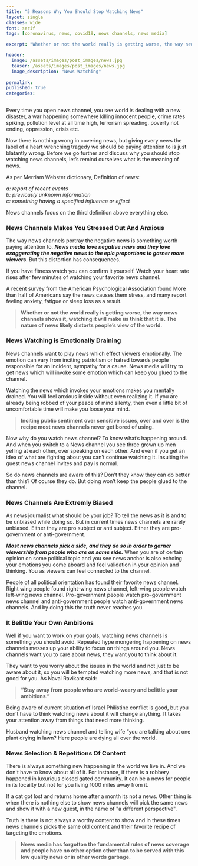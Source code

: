 ```yaml
---
title: "5 Reasons Why You Should Stop Watching News"
layout: single
classes: wide
font: serif
tags: [coronavirus, news, covid19, news channels, news media]

excerpt: "Whether or not the world really is getting worse, the way news channels portray news watching it will make us think that it is."

header:
  image: /assets/images/post_images/news.jpg
  teaser: /assets/images/post_images/news.jpg
  image_description: "News Watching"
  
permalink:
published: true
categories: 
---
```


Every time you open news channel, you see world is dealing with a new disaster, a war happening somewhere killing innocent people, crime rates spiking, pollution level at all time high, terrorism spreading, poverty not ending, oppression, crisis etc.

Now there is nothing wrong in covering news, but giving every news the label of a heart wrenching tragedy we should be paying attention to is just blatantly wrong. Before we go further and discuss why you should stop watching news channels, let’s remind ourselves what is the meaning of news.

As per Merriam Webster dictionary, Definition of news: 

<em>a: report of recent events </em><br>
<em>b: previously unknown information </em><br>
<em>c: something having a specified influence or effect</em><br>


News channels focus on the third definition above everything else. 


### News Channels Makes You Stressed Out And Anxious ###

The way news channels portray the negative news is something worth paying attention to. <em>**News media love negative news and they love exaggerating the negative news to the epic proportions to garner more viewers**</em>. But this distortion has consequences.

If you have fitness watch you can confirm it yourself. Watch your heart rate rises after few minutes of watching your favorite news channel.

A recent survey from the American Psychological Association found More than half of Americans say the news causes them stress, and many report feeling anxiety, fatigue or sleep loss as a result.

>**Whether or not the world really is getting worse, the way news channels shows it, watching it will make us think that it is. The nature of news likely distorts people’s view of the world.**


### News Watching is Emotionally Draining ###

News channels want to play news which effect viewers emotionally. The emotion can vary from inciting patriotism or hatred towards people responsible for an incident, sympathy for a cause. News media will try to get news which will invoke some emotion which can keep you glued to the channel. 

Watching the news which invokes your emotions makes you mentally drained. You will feel anxious inside without even realizing it.  If you are already being robbed of your peace of mind silenty, then even a little bit of uncomfortable time will make you loose your mind.

 >**Inciting public sentiment over sensitive issues, over and over is the recipe most news channels never get bored of using.** 

Now why do you watch news channel? To know what’s happening around. And when you switch to a News channel you see three grown up men yelling at each other, over speaking on each other. And even if you get an idea of what are fighting about you can’t continue watching it. Insulting the guest news channel invites and pay is normal. 



So do news channels are aware of this? Don’t they know they can do better than this? Of course they do. But doing won’t keep the people glued to the channel.



### News Channels Are Extremly Biased ###

As news journalist what should be your job? To tell the news as it is and to be unbiased while doing so.
But in current times news channels are rarely unbiased. Either they are pro subject or anti subject. Either they are pro-government or anti-government. 

<em>**Most news channels pick a side, and they do so in order to garner viewership from people who are on same side.</em>** When you are of certain opinion on some political topic and you see news anchor is also echoing your emotions you come aboard and feel validation in your opinion and thinking. You as viewers can feel connected to the channel. 

People of all political orientation has found their favorite news channel. Right wing people found right-wing news channel, left-wing people watch left-wing news channel. Pro-government people watch pro-government news channel and anti-government people watch anti-government news channels. And by doing this the truth never reaches you.



### It Belittle Your Own Ambitions ###

Well if you want to work on your goals, watching news channels is something you should avoid. Repeated hype mongering happening on news channels messes up your ability to focus on things around you. News channels want you to care about news, they want you to think about it. 

They want to you worry about the issues in the world and not just to be aware about it, so you will be tempted watching more news, and that is not good for you. As Naval Ravikant said:

> **“Stay away from people who are world-weary and belittle your ambitions.”**

Being aware of current situation of Israel Philistine conflict is good, but you don’t have to think watching news about it will change anything. It takes your attention away from things that need more thinking.

Husband watching news channel and telling wife “you are talking about one plant drying in lawn? Here people are dying all over the world. 


 
### News Selection & Repetitions Of Content ### 

There is always something new happening in the world we live in. And we don't have to know about all of it. For instance, if there is a robbery happened in luxurious closed gated community. It can be a news for people in its locailty but not for you living 1000 miles away from it.

If a cat got lost and returns home after a month its not a news. Other thing is when there is nothing else to show news channels will pick the same news and show it with a new guest, in the name of "a different perspective".

Truth is there is not always a worthy content to show and in these times news channels picks the same old content and their favorite recipe of targeting the emotions. 


>**News media has forgotton the fundamental rules of news coverage and people have no other option other than to be served with this low quality news or in other words garbage.** 
